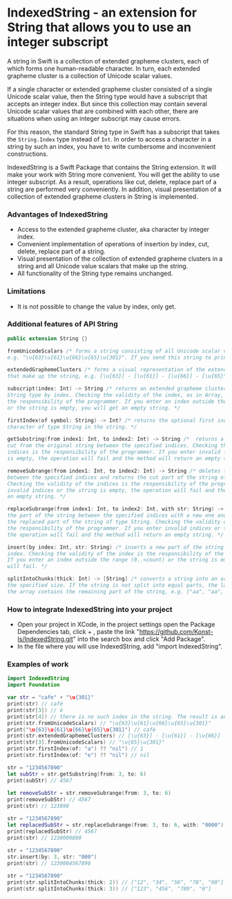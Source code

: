 # IndexedString - an extension for String that allows you to use an integer subscript 

A string in Swift is a collection of extended grapheme clusters, each of which forms one human-readable character. 
In turn, each extended grapheme cluster is a collection of Unicode scalar values.

If a single character or extended grapheme cluster consisted of a single Unicode scalar value, then the String type would have a subscript that accepts an integer index. But since this collection may contain several Unicode scalar values that are combined with each other, there are situations when using an integer subscript may cause errors.

For this reason, the standard String type in Swift has a subscript that takes the `String.Index` type instead of `Int`. In order to access a character in a string by such an index, you have to write cumbersome and inconvenient constructions.

IndexedString is a Swift Package that contains the String extension. It will make your work with String more convenient. You will get the ability to use integer subscript. As a result, operations like cut, delete, replace part of a string are performed very conveniently. In addition, visual presentation of a collection of extended grapheme clusters in String is implemented.

### Advantages of IndexedString

- Access to the extended grapheme cluster, aka character by integer index.
- Convenient implementation of operations of insertion by index, cut, delete, replace part of a string.
- Visual presentation of the collection of extended grapheme clusters in a string and all Unicode value scalars that make up the string.
- All functionality of the String type remains unchanged.

### Limitations

- It is not possible to change the value by index, only get.

### Additional features of API String

```swift
public extension String {}

fromUnicodeScalars /* forms a string consisting of all Unicode scalar values in the string,
e.g. "\u{63}\u{61}\u{66}\u{65}\u{301}". If you send this string to print, you will get café. */

extendedGraphemeClusters /* forms a visual representation of the extended grapheme clusters
that make up the string, e.g. [\u{63}] - [\u{61}] - [\u{66}] - [\u{65}\u{301}]. */

subscript(index: Int) -> String /* returns an extended grapheme cluster (character) of
String type by index. Checking the validity of the index, as in Array, is
the responsibility of the programmer. If you enter an index outside the range (0..<count)
or the string is empty, you will get an empty string. */

firstIndex(of symbol: String) -> Int? /* returns the optional first index of an individual
character of type String in the string. */

getSubstring(from index1: Int, to index2: Int) -> String /*  returns a string of type String
cut from the original string between the specified indices. Checking the validity of the
indices is the responsibility of the programmer. If you enter invalid indices or the string 
is empty, the operation will fail and the method will return an empty string. */

removeSubrange(from index1: Int, to index2: Int) -> String /* deletes the part of the string
between the specified indices and returns the cut part of the string of type String.
Checking the validity of the indices is the responsibility of the programmer. If you enter
invalid indices or the string is empty, the operation will fail and the method will return
an empty string. */

replaceSubrange(from index1: Int, to index2: Int, with str: String) -> String /* replaces
the part of the string between the specified indices with a new one and returns
the replaced part of the string of type String. Checking the validity of the indices is
the responsibility of the programmer. If you enter invalid indices or the string is empty,
the operation will fail and the method will return an empty string. */

insert(by index: Int, str: String) /* inserts a new part of the string at the specified
index. Checking the validity of the index is the responsibility of the programmer.
If you enter an index outside the range (0..<count) or the string is empty, the operation 
will fail. */

splitIntoChunks(thick: Int) -> [String] /* converts a string into an array of strings of
the specified size. If the string is not split into equal parts, the last element of
the array contains the remaining part of the string, e.g. ["aa", "aa", "a"]. */
```
### How to integrate IndexedString into your project

- Open your project in XCode, in the project settings open the Package Dependencies tab, click + , paste the link "https://github.com/Konst-Is/IndexedString.git" into the search box and click "Add Package".
- In the file where you will use IndexedString, add "import IndexedString".

### Examples of work

```swift
import IndexedString
import Foundation

var str = "cafe" + "\u{301}"
print(str) // café
print(str[3]) // é
print(str[4]) // there is no such index in the string. The result is an empty string.
print(str.fromUnicodeScalars) // "\u{63}\u{61}\u{66}\u{65}\u{301}"
print("\u{63}\u{61}\u{66}\u{65}\u{301}") // café
print(str.extendedGraphemeClusters) // [\u{63}] - [\u{61}] - [\u{66}] - [\u{65}\u{301}]
print(str[3].fromUnicodeScalars) // "\u{65}\u{301}"
print(str.firstIndex(of: "a") ?? "nil") // 1
print(str.firstIndex(of: "e") ?? "nil") // nil

str = "1234567890"
let subStr = str.getSubstring(from: 3, to: 6)
print(subStr) // 4567
  
let removeSubStr = str.removeSubrange(from: 3, to: 6)
print(removeSubStr) // 4567
print(str) // 123890

str = "1234567890"
let replacedSubStr = str.replaceSubrange(from: 3, to: 6, with: "0000")
print(replacedSubStr) // 4567
print(str) // 1230000890
  
str = "1234567890"
str.insert(by: 3, str: "000")
print(str) // 1230004567890

str = "1234567890"
print(str.splitIntoChunks(thick: 2)) // ["12", "34", "56", "78", "90"]
print(str.splitIntoChunks(thick: 3)) // ["123", "456", "789", "0"]
```




